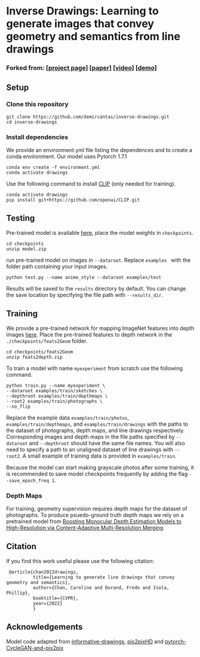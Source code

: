 # Inverse Drawings: Learning to generate images that convey geometry and semantics from line drawings

### Forked from: [[project page]](https://carolineec.github.io/informative_drawings/) [[paper]](https://arxiv.org/abs/2203.12691) [[video]](TODO) [[demo]](https://huggingface.co/spaces/carolineec/informativedrawings)


## Setup

### Clone this repository

```
git clone https://github.com/demircantas/inverse-drawings.git
cd inverse-drawings
```

### Install dependencies
We provide an environment.yml file listing the dependences and to create a conda environment. Our model uses Pytorch 1.7.1

```
conda env create -f environment.yml
conda activate drawings
```

Use the following command to install [CLIP](https://github.com/openai/CLIP) (only needed for training).

```
conda activate drawings
pip install git+https://github.com/openai/CLIP.git
```

## Testing
Pre-trained model is available [here](https://drive.google.com/file/d/11l5u5sb1PO5Z5YA3IoEHauVPm0k407C1/view?usp=sharing), place the model weights in `checkpoints`.

```
cd checkpoints
unzip model.zip
```

run pre-trained model on images in `--dataroot`. Replace `examples ` with the folder path containing your input images.

```
python test.py --name anime_style --dataroot examples/test
```

Results will be saved to the `results` directory by default. You can change the save location by specifying the file path with `--results_dir`. 

## Training

We provide a pre-trained network for mapping ImageNet features into depth images [here](https://drive.google.com/file/d/1Ov1BNue74Yu-57X2rpdjqZy0o-fnFoly/view?usp=sharing). Place the pre-trained features to depth network in the `./checkpoints/feats2Geom` folder.

```
cd checkpoints/feats2Geom
unzip feats2depth.zip
```

To train a model with name `myexperiment` from scratch use the following command.

```
python train.py --name myexperiment \
--dataroot examples/train/sketches \
--depthroot examples/train/depthmaps \
--root2 examples/train/photographs \
--no_flip
```
Replace the example data `examples/train/photos`, `examples/train/depthmaps`, and `examples/train/drawings` with the paths to the dataset of photographs, depth maps, and line drawings respectively. Corresponding images and depth maps in the file paths specified by `--dataroot` and `--depthroot` should have the same file names. You will also need to specify a path to an unaligned dataset of line drawings with `--root2`. A small example of training data is provided in `examples/train`.

Because the model can start making grayscale photos after some training, it is recommended to save model checkpoints frequently by adding the flag `--save_epoch_freq 1`.

### Depth Maps

For training, geometry supervision requires depth maps for the dataset of photographs. To produce psuedo-ground truth depth maps we rely on a pretrained model from [Boosting Monocular Depth Estimation Models to High-Resolution via Content-Adaptive Multi-Resolution Merging](http://yaksoy.github.io/highresdepth/).

## Citation

If you find this work useful please use the following citation:

```
 @article{chan2022drawings,
	      title={Learning to generate line drawings that convey geometry and semantics},
	      author={Chan, Caroline and Durand, Fredo and Isola, Phillip},
	      booktitle={CVPR},
	      year={2022}
	      }
```

## Acknowledgements

Model code adapted from [informative-drawings](https://github.com/carolineec/informative-drawings), [pix2pixHD](https://github.com/NVIDIA/pix2pixHD) and [pytorch-CycleGAN-and-pix2pix](https://github.com/junyanz/pytorch-CycleGAN-and-pix2pix)
